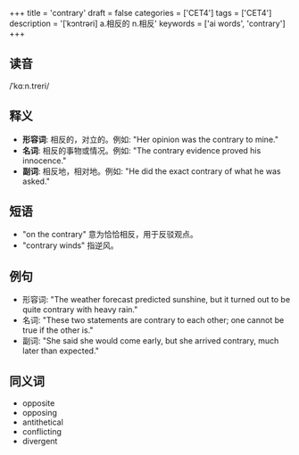 +++
title = 'contrary'
draft = false
categories = ['CET4']
tags = ['CET4']
description = '[ˈkɔntrəri] a.相反的 n.相反'
keywords = ['ai words', 'contrary']
+++

## 读音
/ˈkɑːn.treri/

## 释义
- **形容词**: 相反的，对立的。例如: "Her opinion was the contrary to mine."
- **名词**: 相反的事物或情况。例如: "The contrary evidence proved his innocence."
- **副词**: 相反地，相对地。例如: "He did the exact contrary of what he was asked."

## 短语
- "on the contrary" 意为恰恰相反，用于反驳观点。
- "contrary winds" 指逆风。

## 例句
- 形容词: "The weather forecast predicted sunshine, but it turned out to be quite contrary with heavy rain."
- 名词: "These two statements are contrary to each other; one cannot be true if the other is."
- 副词: "She said she would come early, but she arrived contrary, much later than expected."

## 同义词
- opposite
- opposing
- antithetical
- conflicting
- divergent
